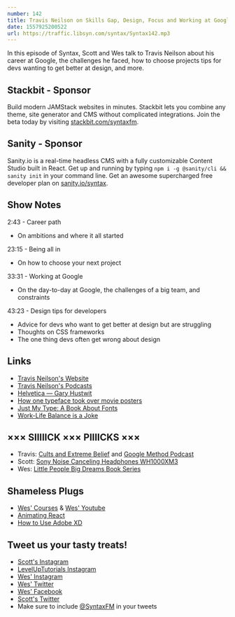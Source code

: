 ```yaml
---
number: 142
title: Travis Neilson on Skills Gap, Design, Focus and Working at Google
date: 1557925200522
url: https://traffic.libsyn.com/syntax/Syntax142.mp3
---
```


In this episode of Syntax, Scott and Wes talk to Travis Neilson about his career at Google, the challenges he faced, how to choose projects tips for devs wanting to get better at design, and more.

## Stackbit - Sponsor

Build modern JAMStack websites in minutes. Stackbit lets you combine any theme, site generator and CMS without complicated integrations. Join the beta today by visiting [stackbit.com/syntaxfm](https://www.stackbit.com/syntaxfm/).

## Sanity - Sponsor

Sanity.io is a real-time headless CMS with a fully customizable Content Studio built in React. Get up and running by typing `npm i -g @sanity/cli && sanity init` in your command line. Get an awesome supercharged free developer plan on [sanity.io/syntax](https://sanity.io/syntax?utm_source=syntax-fm&utm_campaign=syntax1). 

## Show Notes

2:43 - Career path

* On ambitions and where it all started

23:15 - Being all in

* On how to choose your next project

33:31 - Working at Google

* On the day-to-day at Google, the challenges of a big team, and constraints

43:23 - Design tips for developers

* Advice for devs who want to get better at design but are struggling
* Thoughts on CSS frameworks
* The one thing devs often get wrong about design

## Links
* [Travis Neilson's Website](http://travisneilson.com/)
* [Travis Neilson's Podcasts](http://travisneilson.com/podcasts/)
* [Helvetica — Gary Hustwit](https://www.amazon.com/Helvetica-David-Carson/dp/B079N3Y4C6)
* [How one typeface took over movie posters](https://www.youtube.com/watch?v=yI4shGV1EsM)
* [Just My Type: A Book About Fonts](https://www.amazon.com/Just-My-Type-About-Fonts/dp/1592407463)
* [Work-Life Balance is a Joke](https://us6.campaign-archive.com/?u=2abae111d44df144b3b3986bc&id=43066ab0cb&e=%5BUNIQID%5D)

## ××× SIIIIICK ××× PIIIICKS ×××
* Travis: [Cults and Extreme Belief](https://www.hulu.com/series/cults-and-extreme-belief-732b89b1-7af0-4bed-9a28-6ca51d2b1e69) and [Google Method Podcast](https://design.google/library/method-podcast-episode-1/)
* Scott: [Sony Noise Canceling Headphones WH1000XM3](https://amzn.to/2Gqc7Tt)
* Wes: [Little People Big Dreams Book Series](https://amzn.to/2DfA0Lk)

## Shameless Plugs
* [Wes' Courses](https://wesbos.com/courses) & [Wes' Youtube](https://www.youtube.com/user/wesbos)
* [Animating React](https://www.leveluptutorials.com/tutorials/animating-react)
* [How to Use Adobe XD](https://leveluptutorials.com/pro)

## Tweet us your tasty treats!
* [Scott's Instagram](https://www.instagram.com/stolinski/)
* [LevelUpTutorials Instagram](https://www.instagram.com/LevelUpTutorials/)
* [Wes' Instagram](https://www.instagram.com/wesbos/)
* [Wes' Twitter](https://twitter.com/wesbos)
* [Wes' Facebook](https://www.facebook.com/wesbos.developer)
* [Scott's Twitter](https://twitter.com/stolinski)
* Make sure to include [@SyntaxFM](https://twitter.com/SyntaxFM) in your tweets